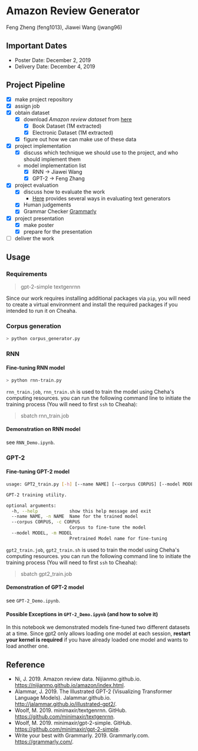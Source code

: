 # Amazon Review Generator
Feng Zheng (feng1013), Jiawei Wang (jwang96)
## Important Dates
- Poster Date: December 2, 2019
- Delivery Date: December 4, 2019
## Project Pipeline
- [x] make project repository
- [x] assign job
- [x] obtain dataset
  - [x] download *Amazon review dataset* from [here](https://nijianmo.github.io/amazon/index.html)
    - [x] Book Dataset (1M extracted)
    - [x] Electronic Dataset (1M extracted)
  - [x] figure out how we can make use of these data
- [x] project implementation
  - [x] discuss which technique we should use to the project, and who should implement them
  - model implementation list
    - [x] RNN -> Jiawei Wang
    - [x] GPT-2 -> Feng Zhang
- [x] project evaluation
  - [x] discuss how to evaluate the work
    - [Here](https://www.cs.brandeis.edu/~cs136a/CS136a_Slides/stent-columbia-EvaluationGeneration.pdf) provides several ways in evaluating text generators
  - [x] Human judgements
  - [x] Grammar Checker [Grammarly](https://app.grammarly.com/)
- [x] project presentation
  - [x] make poster
  - [x] prepare for the presentation
- [ ] deliver the work

## Usage
### Requirements
> gpt-2-simple
> textgenrnn

Since our work requires installing additional packages via `pip`, you will need to create a virtual environment and install the required packages if you intended to run it on Cheaha.

### Corpus generation
```bash
> python corpus_generator.py
```
### RNN
#### Fine-tuning RNN model
```bash
> python rnn-train.py
```
`rnn_train.job`, `rnn_train.sh` is used to train the model using Cheha's computing resources. you can run the following command line to initiate the training process (You will need to first `ssh` to Cheaha):
> sbatch rnn_train.job
#### Demonstration on RNN model
see `RNN_Demo.ipynb`.

### GPT-2
#### Fine-tuning GPT-2 model
```bash
usage: GPT2_train.py [-h] [--name NAME] [--corpus CORPUS] [--model MODEL]

GPT-2 training utility.

optional arguments:
  -h, --help            show this help message and exit
  --name NAME, -n NAME  Name for the trained model
  --corpus CORPUS, -c CORPUS
                        Corpus to fine-tune the model
  --model MODEL, -m MODEL
                        Pretrained Model name for fine-tuning
```
`gpt2_train.job`, `gpt2_train.sh` is used to train the model using Cheha's computing resources. you can run the following command line to initiate the training process (You will need to first `ssh` to Cheaha):
> sbatch gpt2_train.job

#### Demonstration of GPT-2 model
see `GPT-2_Demo.ipynb`.
#### Possible Exceptions in `GPT-2_Demo.ipynb` (and how to solve it)
In this notebook we demonstrated models fine-tuned two different datasets at a time. Since gpt2 only allows loading one model at each session, **restart your kernel is required** if you have already loaded one model and wants to load another one.

## Reference
- Ni, J. 2019. Amazon review data. Nijianmo.github.io. https://nijianmo.github.io/amazon/index.html.
- Alammar, J. 2019. The Illustrated GPT-2 (Visualizing Transformer Language Models). Jalammar.github.io. http://jalammar.github.io/illustrated-gpt2/.
- Woolf, M. 2019. minimaxir/textgenrnn. GitHub. https://github.com/minimaxir/textgenrnn.
- Woolf, M. 2019. minimaxir/gpt-2-simple. GitHub. https://github.com/minimaxir/gpt-2-simple.
- Write your best with Grammarly. 2019. Grammarly.com. https://grammarly.com/.
